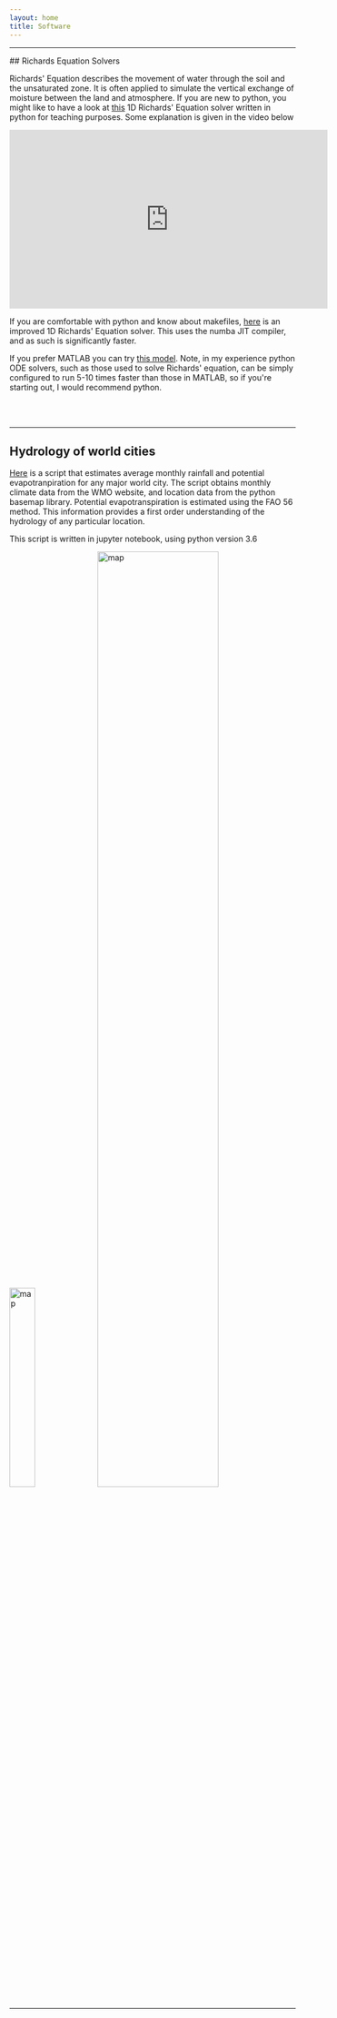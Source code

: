 ```yaml
---
layout: home
title: Software
---
```


<hr>
## Richards Equation Solvers

Richards' Equation describes the movement of water through the soil and the unsaturated zone. It is often applied to simulate the vertical exchange of moisture between the land and atmosphere. If you are new to python, you might like to have a look at [this](https://github.com/amireson/RichardsEquation) 1D Richards' Equation solver written in python for teaching purposes. Some explanation is given in the video below

<iframe width="560" height="315" src="https://www.youtube.com/embed/1nNYO9XL6wc" frameborder="0" allow="accelerometer; autoplay; encrypted-media; gyroscope; picture-in-picture" allowfullscreen></iframe>

If you are comfortable with python and know about makefiles, [here](https://github.com/amireson/RichardsEquation_improved) is an improved 1D Richards' Equation solver. This uses the numba JIT compiler, and as such is significantly faster.

If you prefer MATLAB you can try [this model](https://github.com/amireson/TransientUZFlow). Note, in my experience python ODE solvers, such as those used to solve Richards' equation, can be simply configured to run 5-10 times faster than those in MATLAB, so if you're starting out, I would recommend python.

<br>
<br>
<hr>

## Hydrology of world cities

[Here](https://github.com/amireson/HydrologyOfWorldCities) is a script that estimates average monthly rainfall and potential evapotranpiration for any major world city. The script obtains monthly climate data from the WMO website, and location data from the python basemap library. Potential evapotranspiration is estimated using the FAO 56 method. This information provides a first order understanding of the hydrology of any particular location.

This script is written in jupyter notebook, using python version 3.6

<img src="{{site.baseurl}}/files/images/Map.png" alt='map' style='width: 30%'>
<img src="{{site.baseurl}}/files/images/Precip.png" alt='map' style='width: 65%'>

<br>
<br>
<hr>
